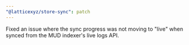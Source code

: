 ```yaml
---
"@latticexyz/store-sync": patch
---
```


Fixed an issue where the sync progress was not moving to "live" when synced from the MUD indexer's live logs API.
